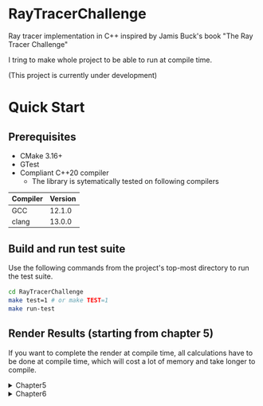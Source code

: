 # RayTracerChallenge
Ray tracer implementation in C++ inspired by Jamis Buck's book "The Ray Tracer Challenge" 

I tring to make whole project to be able to run at compile time.

(This project is currently under development)

# Quick Start 
## Prerequisites
- CMake 3.16+
- GTest
- Compliant C++20 compiler
  - The library is sytematically tested on following compilers 

Compiler | Version
---------|--------
GCC      | 12.1.0
clang    | 13.0.0

## Build and run test suite
Use the following commands from the project's top-most directory to run the test suite.
```bash
cd RayTracerChallenge
make test=1 # or make TEST=1
make run-test
```
## Render Results (starting from chapter 5)
If you want to complete the render at compile time, all calculations have to be done at compile time, which will cost a lot of memory and take longer to compile.
<details><summary>Chapter5</summary>
<p>

```bash
cd RayTracerChallenge
make CH=5 # render at run time
# ---or render at compile time, this would take up ~30 min to finish ---#
make CH=5 STATIC=1 
./build/default/debug/scene/CHAPTER5 
```

[![Sphere](results/sphere_on_wall.png)]

</p>
</details>

<details><summary>Chapter6</summary>
<p>

```bash
cd RayTracerChallenge
make CH=6 # render at run time
# or render at compile time, this would take up ~15 min to finish
make CH=6 STATIC=1 
./build/default/debug/scene/CHAPTER6
```


  ![Silhouette](results/SphereSilhouette.png)
  
</p>
</details>